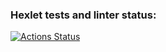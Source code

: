 ### Hexlet tests and linter status:
[![Actions Status](https://github.com/salovpro/python-project-lvl1/workflows/hexlet-check/badge.svg)](https://github.com/salovpro/python-project-lvl1/actions)